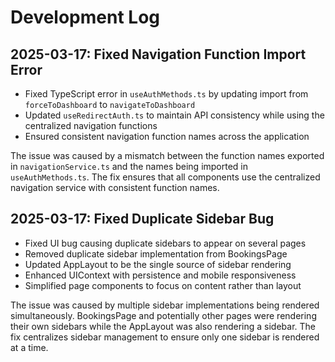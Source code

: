 
# Development Log

## 2025-03-17: Fixed Navigation Function Import Error

- Fixed TypeScript error in `useAuthMethods.ts` by updating import from `forceToDashboard` to `navigateToDashboard`
- Updated `useRedirectAuth.ts` to maintain API consistency while using the centralized navigation functions
- Ensured consistent navigation function names across the application

The issue was caused by a mismatch between the function names exported in `navigationService.ts` and the names being imported in `useAuthMethods.ts`. The fix ensures that all components use the centralized navigation service with consistent function names.

## 2025-03-17: Fixed Duplicate Sidebar Bug

- Fixed UI bug causing duplicate sidebars to appear on several pages
- Removed duplicate sidebar implementation from BookingsPage
- Updated AppLayout to be the single source of sidebar rendering
- Enhanced UIContext with persistence and mobile responsiveness
- Simplified page components to focus on content rather than layout

The issue was caused by multiple sidebar implementations being rendered simultaneously. BookingsPage and potentially other pages were rendering their own sidebars while the AppLayout was also rendering a sidebar. The fix centralizes sidebar management to ensure only one sidebar is rendered at a time.

